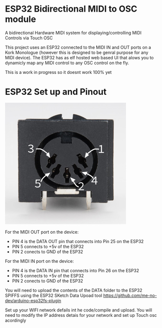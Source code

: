 # ESP32 Bidirectional MIDI to OSC module

A bidirectional Hardware MIDI system for displaying/controlling MIDI Controls via Touch OSC 

This project uses an ESP32 connected to the MIDI IN and OUT ports on a Kork Monologue (however this is designed to be genral purpose for any MIDI device). The ESP32 has as elf hosted web based UI that alows you to dynamicly map any MIDI control to any OSC control on the fly. 

This is a work in progress so it doesnt work 100% yet

# ESP32 Set up and Pinout

<img src="https://github.com/leonyuhanov/MIDItoWIFINode/blob/master/midi-labeled.png" width="400" />

For the MIDI OUT port on the device:

* PIN 4 is the DATA OUT pin that connects into Pin 25 on the ESP32
* PIN 5 connects to +5v of the ESP32
* PIN 2 conects to GND of the ESP32

For the MIDI IN port on the device:

* PIN 4 is the DATA IN pin that connects into Pin 26 on the ESP32
* PIN 5 connects to +5v of the ESP32
* PIN 2 conects to GND of the ESP32

You will need to upload the contents of the DATA folder to the ESP32 SPIFFS using the ESP32 SKetch Data Upoad tool https://github.com/me-no-dev/arduino-esp32fs-plugin

Set up your WIFI network defails int he code/compile and upload. You will need to modify the IP address detais for your network and set up Touch osc acordingly  

